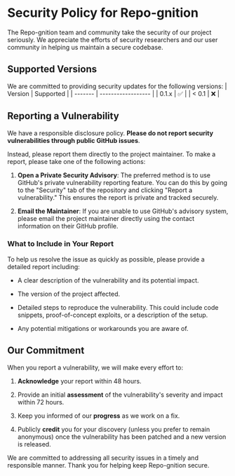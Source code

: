 # Security Policy for Repo-gnition

The Repo-gnition team and community take the security of our project seriously. We appreciate the efforts of security researchers and our user community in helping us maintain a secure codebase.

## Supported Versions

We are committed to providing security updates for the following versions:
| Version | Supported          |
| ------- | ------------------ |
| 0.1.x   | :white_check_mark: |
| < 0.1   | :x:                |

## Reporting a Vulnerability

We have a responsible disclosure policy. **Please do not report security vulnerabilities through public GitHub issues**.

Instead, please report them directly to the project maintainer. To make a report, please take one of the following actions:

1. **Open a Private Security Advisory**: The preferred method is to use GitHub's private vulnerability reporting feature. You can do this by going to the "Security" tab of the repository and clicking "Report a vulnerability." This ensures the report is private and tracked securely.

2. **Email the Maintainer**: If you are unable to use GitHub's advisory system, please email the project maintainer directly using the contact information on their GitHub profile.

### What to Include in Your Report

To help us resolve the issue as quickly as possible, please provide a detailed report including:

- A clear description of the vulnerability and its potential impact.

- The version of the project affected.

- Detailed steps to reproduce the vulnerability. This could include code snippets, proof-of-concept exploits, or a description of the setup.

- Any potential mitigations or workarounds you are aware of.

## Our Commitment

When you report a vulnerability, we will make every effort to:

1. **Acknowledge** your report within 48 hours.

2. Provide an initial **assessment** of the vulnerability's severity and impact within 72 hours.

3. Keep you informed of our **progress** as we work on a fix.

4. Publicly **credit** you for your discovery (unless you prefer to remain anonymous) once the vulnerability has been patched and a new version is released.

We are committed to addressing all security issues in a timely and responsible manner. Thank you for helping keep Repo-gnition secure.
